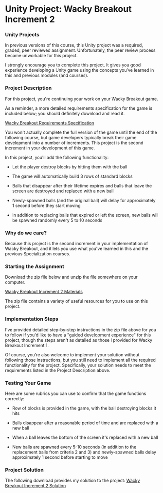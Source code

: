 # Unity Project: Wacky Breakout Increment 2

### Unity Projects

In previous versions of this course, this Unity project was a required, graded, peer reviewed assignment. Unfortunately, the peer review process became unworkable for this project.  

I strongly encourage you to complete this project. It gives you good experience developing a Unity game using the concepts you’ve learned in this and previous modules (and courses).

### Project Description

For this project, you're continuing your work on your Wacky Breakout game.

As a reminder, a more detailed requirements specification for the game is included below; you should definitely download and read it.

[Wacky Breakout Requirements Specification](https://d3c33hcgiwev3.cloudfront.net/2FcDyGFtT6-XA8hhbX-vPg_810f2485b1a64774b8a9f14e68d3cff1_Wacky-Breakout-Requirements-Specification.pdf?Expires=1643068800&Signature=CkeUD1XG7hpucc6THlmUy0hlMMlnQE5wBXA9DaytnRXMQyCXQTscRBRPqD6Xdp3vFMpQAlb76lJ6O5y6rXFOecv7B~nHEFRYH6CwVqpWifiJUxdMkqaM4nekEbMWlTwiK7u~PYxKPd3lGlfCjtAeew2qk0BvzOArkxMDtuKMVKs_&Key-Pair-Id=APKAJLTNE6QMUY6HBC5A)

You won't actually complete the full version of the game until the end of the following course, but game developers typically break their game development into a number of increments. This project is the second increment in your development of this game.

In this project, you'll add the following functionality:

 - Let the player destroy blocks by hitting them with the ball

 - The game will automatically build 3 rows of standard blocks

 - Balls that disappear after their lifetime expires and balls that leave the screen are destroyed and replaced with a new ball

 - Newly-spawned balls (and the original ball) will delay for approximately 1 second before they start moving

 - In addition to replacing balls that expired or left the screen, new balls will be spawned randomly every 5 to 10 seconds

### Why do we care?

Because this project is the second increment in your implementation of Wacky Breakout, and it lets you use what you've learned in this and the previous Specialization courses.

### Starting the Assignment

Download the zip file below and unzip the file somewhere on your computer.

[Wacky Breakout Increment 2 Materials](https://d3c33hcgiwev3.cloudfront.net/CjobY-yqQBm6G2PsqoAZWg_ffd0308efa294e91a9fa223e65f319f1_4-Wacky-Breakout-Increment-2-Materials.zip?Expires=1643068800&Signature=ByyjXYqWvsVx21vHRtmLMlD5D1yia1pHHSo8TzvTGFMy2HyfTlss7V4-O3Kgx7y-3gIkhnun2~qe5SHELL5g2QS2pJHEd5lGpEcECC9QcCUICyO-vIt9BEclOMHi7z3oBuDvfGDIGKOPgT2AMC-ad9laH6bcK2zFQes1LteV0tE_&Key-Pair-Id=APKAJLTNE6QMUY6HBC5A)

The zip file contains a variety of useful resources for you to use on this project.

### Implementation Steps

I've provided detailed step-by-step instructions in the zip file above for you to follow if you'd like to have a "guided development experience" for this project, though the steps aren't as detailed as those I provided for Wacky Breakout Increment 1.

Of course, you're also welcome to implement your solution without following those instructions, but you still need to implement all the required functionality for the project. Specifically, your solution needs to meet the requirements listed in the Project Description above.

### Testing Your Game

Here are some rubrics you can use to confirm that the game functions correctly:

 - Row of blocks is provided in the game, with the ball destroying blocks it hits

 - Balls disappear after a reasonable period of time and are replaced with a new ball

 - When a ball leaves the bottom of the screen it's replaced with a new ball

 - New balls are spawned every 5-10 seconds (in addition to the replacement balls from criteria 2 and 3) and newly-spawned balls delay approximately 1 second before starting to move

### Project Solution

The following download provides my solution to the project:
[ Wacky Breakout Increment 2 Solution](https://d3c33hcgiwev3.cloudfront.net/YPGN5piPQI6xjeaYj-CODg_a244ebc6de5f43299b1a6643403bf9f1_4-Wacky-Breakout-Increment-2-Solution.zip?Expires=1643068800&Signature=PWrhet8p4Hc1Gjz2RieVzYeV2snaosMGPvbskvEvk~TxY167aoKn58WSTxen6AAwIDvOzMjPB5IGfp2g2Ar2Z10DZ0QVn21P4JWE2wtJZAdfMa8kfvcgmX9jinuNyoCYQG3yF2nWICdNLgp0ooDAJmjlBadd8-IX-shh0WZiy68_&Key-Pair-Id=APKAJLTNE6QMUY6HBC5A)
